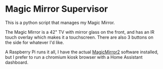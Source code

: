 # Magic Mirror Supervisor

This is a python script that manages my Magic Mirror.

The Magic Mirror is a 42" TV with mirror glass on the front, and has an IR touch overlay which makes it a touchscreen. There are also 3 buttons on the side for whatever I'd like.

A Raspberry Pi runs it all, I have the actual [MagicMirror2](https://magicmirror.builders/) software installed, but I prefer to run a chromium kiosk browser with a Home Assistant dashboard.